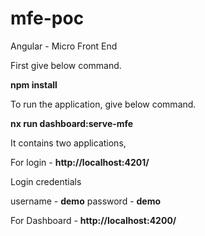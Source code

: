 # mfe-poc
Angular - Micro Front End

First give below command.

**npm install**

To run the application, give below command.

**nx run dashboard:serve-mfe**

It contains two applications,

For login - **http://localhost:4201/**

Login credentials

username - **demo**
password - **demo**

For Dashboard - **http://localhost:4200/**
